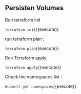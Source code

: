 ## Persisten Volumes

Run terraform init

`terraform init`{{execute}}

run terraform plan :

`terraform plan`{{execute}}

Run Terraform apply


`terraform apply`{{execute}}

Check the namespaces list : 


`kubectl get namespaces`{{execute}}